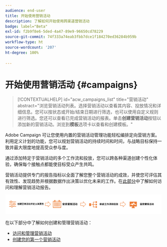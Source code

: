 ```yaml
---
audience: end-user
title: 开始使用营销活动
description: 了解如何开始使用跨渠道营销活动
badge: label="Beta"
exl-id: f2b9f8e6-5ded-4a47-89e9-96650cd78229
source-git-commit: 74f333a74eab3fbb7dce1f184270ed36284b959b
workflow-type: ht
source-wordcount: '207'
ht-degree: 100%

---
```



# 开始使用营销活动 {#campaigns}

>[!CONTEXTUALHELP]
>id="acw_campaigns_list"
>title="营销活动"
>abstract="浏览营销活动列表。选择营销活动以查看其内容、投放情况和详细信息。您可以按状态或开始/结束日期进行筛选，也可以使用自定义规则进行筛选。您还可以查看已完成营销活动的报表。单击&#x200B;**创建营销活动**&#x200B;按钮以添加新的营销活动。浏览到&#x200B;**模板**&#x200B;选项卡以查看和创建模板。"


Adobe Campaign 可让您使用内置的营销活动管理功能轻松编排定向营销方案。利用定义计划的功能，您可以规划营销活动的持续时间和时间，与战略目标保持一致并最大限度地提高受众参与度。

通过添加特定于营销活动的多个工作流和投放，您可以跨各种渠道创建个性化体验，确保每个接触点都能使目标受众产生共鸣。

营销活动提供专门的报告指标以全面了解您整个营销活动的成效，并使您可评估其有效性、发现趋势并根据数据作出决策以优化未来的工作。在[此部分](../reporting/campaign-reports.md)中了解如何访问和理解营销活动报告。

![营销活动流](assets/campaign-flow.png)

在以下部分中了解如何创建和管理营销活动：

* [访问和管理营销活动](manage-campaigns.md)
* [创建您的第一个营销活动](create-campaigns.md)



<!--
Use Adobe Campaign to create cross-channel campaigns. With its marketing campaign orchestration capabilities, you can manage and centralize customer data, design customer communications and campaigns, and create personalized experiences across different channels. In this version, email, push and SMS channels are available.

Design and execute high-volume email campaigns to deliver personalized messages, for all platforms and screen sizes. 
Measure the effectiveness of your deliveries with detailed reports including the counts of opens, clicks, forwards, and more. With Adobe Campaign segmentation capabilities, you can run queries against a high-volume database, and easily define dynamic marketing segments which perfectly target your campaigns.
-->

<!--
Get Started with campaigns
Adobe Campaign offers a set of solutions that help you personalize and deliver campaigns across all of your online and offline channels. You can create, configure, execute and analyze marketing campaigns. All marketing campaigns can be managed from a unified control center. Discover how to browse and create marketing campaigns in this section.

Campaigns include actions (deliveries) and processes (importing or extracting files), as well as resources (marketing documents, delivery outlines). They are used in marketing campaigns. Campaigns are part of a program, and programs are included in a campaign plan.
-->
